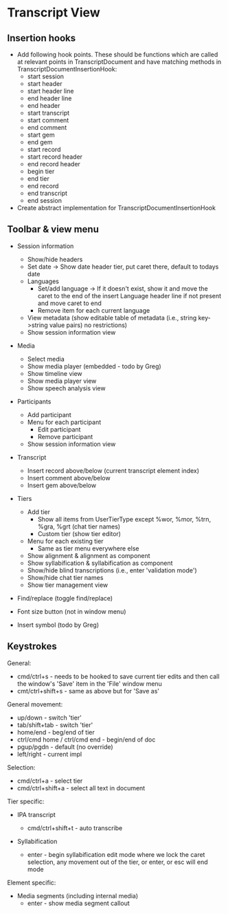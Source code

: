 # Transcript View

## Insertion hooks

 * Add following hook points.  These should be functions which are called at relevant points
in TranscriptDocument and have matching methods in TranscriptDocumentInsertionHook:
    * start session
    * start header
    * start header line
    * end header line
    * end header
    * start transcript
    * start comment
    * end comment
    * start gem
    * end gem
    * start record
    * start record header
    * end record header
    * begin tier
    * end tier
    * end record
    * end transcript
    * end session
  * Create abstract implementation for TranscriptDocumentInsertionHook

## Toolbar & view menu

 * Session information
   * Show/hide headers
   * Set date -> Show date header tier, put caret there, default to todays date
   * Languages
     * Set/add language -> If it doesn't exist, show it and move the caret to the end of the insert Language header line if not present and move caret to end 
     * Remove item for each current language
   * View metadata (show editable table of metadata (i.e., string key->string value pairs) no restrictions)
   * Show session information view

 * Media
   * Select media
   * Show media player (embedded - todo by Greg)
   * Show timeline view
   * Show media player view
   * Show speech analysis view

 * Participants
   * Add participant
   * Menu for each participant
     * Edit participant
     * Remove participant
   * Show session information view

 * Transcript
   * Insert record above/below (current transcript element index)
   * Insert comment above/below
   * Insert gem above/below

 * Tiers
   * Add tier
     * Show all items from UserTierType except %wor, %mor, %trn, %gra, %grt (chat tier names)
     * Custom tier (show tier editor)
   * Menu for each existing tier
     * Same as tier menu everywhere else
   * Show alignment & alignment as component
   * Show syllabification & syllabification as component
   * Show/hide blind transcriptions (i.e., enter 'validation mode')
   * Show/hide chat tier names
   * Show tier management view

 * Find/replace (toggle find/replace)

 * Font size button (not in window menu)

 * Insert symbol (todo by Greg)


## Keystrokes

General:
 * cmd/ctrl+s - needs to be hooked to save current tier edits and then call the window's 'Save' item in the 'File' window menu
 * cmt/ctrl+shift+s - same as above but for 'Save as'

General movement:
 * up/down - switch 'tier'
 * tab/shift+tab - switch 'tier'
 * home/end - beg/end of tier
 * ctrl/cmd home / ctrl/cmd end - begin/end of doc
 * pgup/pgdn - default (no override)
 * left/right - current impl

Selection:
 * cmd/ctrl+a - select tier
 * cmd/ctrl+shift+a - select all text in document

Tier specific:

 * IPA transcript
   * cmd/ctrl+shift+t - auto transcribe

 * Syllabification
   * enter - begin syllabification edit mode where we lock the caret selection, any movement out of the tier, or enter, or esc will end mode

Element specific:

 * Media segments (including internal media)
   * enter - show media segment callout
